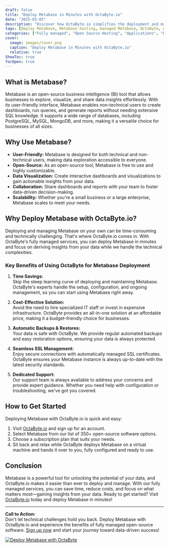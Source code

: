 ```yaml
---
draft: false
title: "Deploy Metabase in Minutes with OctaByte.io"
date: "2025-03-03"
description: "Discover how OctaByte.io simplifies the deployment and management of Metabase, a powerful open-source business intelligence tool. Save time, reduce costs, and enjoy seamless support with OctaByte's fully managed services."
tags: [Deploy Metabase, Metabase hosting, managed Metabase, OctaByte, open-source BI tool, business intelligence, managed open-source software, Metabase deployment, automated backups, SSL management, cost-effective BI solutions]
categories: ["Fully managed", "Open Source Hosting", "Applications", "Business Intelligence", "Metabase"]
cover:
  image: images/cover.png
  caption: "Deploy Metabase in Minutes with OctaByte.io"
  relative: true
ShowToc: true
TocOpen: true
---
```



## What is Metabase?

Metabase is an open-source business intelligence (BI) tool that allows businesses to explore, visualize, and share data insights effortlessly. With its user-friendly interface, Metabase enables non-technical users to create dashboards, run queries, and generate reports without needing extensive SQL knowledge. It supports a wide range of databases, including PostgreSQL, MySQL, MongoDB, and more, making it a versatile choice for businesses of all sizes.

## Why Use Metabase?

- **User-Friendly:** Metabase is designed for both technical and non-technical users, making data exploration accessible to everyone.
- **Open-Source:** As an open-source tool, Metabase is free to use and highly customizable.
- **Data Visualization:** Create interactive dashboards and visualizations to gain actionable insights from your data.
- **Collaboration:** Share dashboards and reports with your team to foster data-driven decision-making.
- **Scalability:** Whether you're a small business or a large enterprise, Metabase scales to meet your needs.

## Why Deploy Metabase with OctaByte.io?

Deploying and managing Metabase on your own can be time-consuming and technically challenging. That's where OctaByte.io comes in. With OctaByte's fully managed services, you can deploy Metabase in minutes and focus on deriving insights from your data while we handle the technical complexities.

### Key Benefits of Using OctaByte for Metabase Deployment

1. **Time Savings:**  
   Skip the steep learning curve of deploying and maintaining Metabase. OctaByte's experts handle the setup, configuration, and ongoing management, so you can start using Metabase right away.

2. **Cost-Effective Solution:**  
   Avoid the need to hire specialized IT staff or invest in expensive infrastructure. OctaByte provides an all-in-one solution at an affordable price, making it a budget-friendly choice for businesses.

3. **Automatic Backups & Restores:**  
   Your data is safe with OctaByte. We provide regular automated backups and easy restoration options, ensuring your data is always protected.

4. **Seamless SSL Management:**  
   Enjoy secure connections with automatically managed SSL certificates. OctaByte ensures your Metabase instance is always up-to-date with the latest security standards.

5. **Dedicated Support:**  
   Our support team is always available to address your concerns and provide expert guidance. Whether you need help with configuration or troubleshooting, we've got you covered.

## How to Get Started

Deploying Metabase with OctaByte.io is quick and easy:

1. Visit [OctaByte.io](https://octabyte.io) and sign up for an account.
2. Select Metabase from our list of 350+ open-source software options.
3. Choose a subscription plan that suits your needs.
4. Sit back and relax while OctaByte deploys Metabase on a virtual machine and hands it over to you, fully configured and ready to use.

## Conclusion

Metabase is a powerful tool for unlocking the potential of your data, and OctaByte.io makes it easier than ever to deploy and manage. With our fully managed services, you can save time, reduce costs, and focus on what matters most—gaining insights from your data. Ready to get started? Visit [OctaByte.io](https://octabyte.io) today and deploy Metabase in minutes!

---

**Call to Action:**  
Don't let technical challenges hold you back. Deploy Metabase with OctaByte.io and experience the benefits of fully managed open-source software. [Sign up now](https://octabyte.io) and start your journey toward data-driven success!

[![Deploy Metabase with OctaByte](/images/deploy-on-octabyte.png)](https://octabyte.io/fully-managed-open-source-services/applications/business-intelligence/metabase)